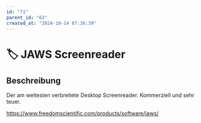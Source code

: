 ```yaml
---
id: "71"
parent_id: "63"
created_at: "2024-10-14 07:36:39"
---
```


# 🏷️ JAWS Screenreader

## Beschreibung

Der am weitesten verbreitete Desktop Screenreader. Kommerziell und sehr teuer.

<https://www.freedomscientific.com/products/software/jaws/>